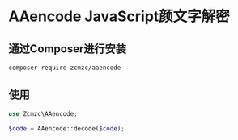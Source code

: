 # AAencode JavaScript颜文字解密
## 通过Composer进行安装
```sh
composer require zcmzc/aaencode
```
## 使用
```php
use Zcmzc\AAencode;

$code = AAencode::decode($code);
```